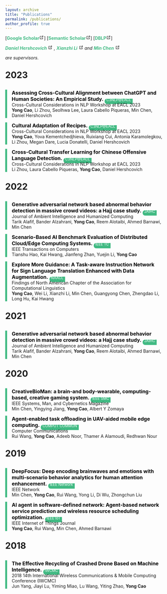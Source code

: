 ```yaml
---
layout: archive
title: "Publications"
permalink: /publications/
author_profile: true
---
```


<style>
  h1 {
    margin-top: 30px;
    margin-bottom: 30px;
  }
      .bg-green {
        display: inline;
  background: #41ba83; /* 设置背景颜色 */
  border-radius: 8px; /* 设置圆角的值 */
  overflow: hidden; /* 确保内容在圆角区域内 */
        vertical-align: bottom;
}

.bg-green a,
.bg-green sup {
  display: inline; /* 使元素成为内联块级元素，以使圆角和背景颜色生效 */
  padding: 10px 2px; /* 可选的：添加一些内边距 */
    /*vertical-align: bottom;*/
}
</style>

[<a href="https://scholar.google.com.hk/citations?user=-v8WGmQAAAAJ&hl=zh-CN&amp;view_op=list_works&amp;sortby=pubdate" target="_blank" rel="noopener noreferrer" style="text-decoration: none;"><font style="font-weight:bold;color:#41ba83;font-style: normal;">Google Scholar</font><svg xmlns="http://www.w3.org/2000/svg" aria-hidden="true" x="0px" y="0px" viewBox="0 0 100 100" width="15" height="15" class="icon outbound"><path fill="currentColor" d="M18.8,85.1h56l0,0c2.2,0,4-1.8,4-4v-32h-8v28h-48v-48h28v-8h-32l0,0c-2.2,0-4,1.8-4,4v56C14.8,83.3,16.6,85.1,18.8,85.1z"></path> <polygon fill="currentColor" points="45.7,48.7 51.3,54.3 77.2,28.5 77.2,37.2 85.2,37.2 85.2,14.9 62.8,14.9 62.8,22.9 71.5,22.9"></polygon></svg></a>]
[<a href="https://www.semanticscholar.org/author/Yong-Cao/2112402733" target="_blank" rel="noopener noreferrer" style="text-decoration: none;"><font style="font-weight:bold;color:#41ba83;font-style: normal;">Semantic Scholar</font><svg xmlns="http://www.w3.org/2000/svg" aria-hidden="true" x="0px" y="0px" viewBox="0 0 100 100" width="15" height="15" class="icon outbound"><path fill="currentColor" d="M18.8,85.1h56l0,0c2.2,0,4-1.8,4-4v-32h-8v28h-48v-48h28v-8h-32l0,0c-2.2,0-4,1.8-4,4v56C14.8,83.3,16.6,85.1,18.8,85.1z"></path> <polygon fill="currentColor" points="45.7,48.7 51.3,54.3 77.2,28.5 77.2,37.2 85.2,37.2 85.2,14.9 62.8,14.9 62.8,22.9 71.5,22.9"></polygon></svg></a>]
[<a href="https://orcid.org/0000-0002-3889-0382" target="_blank" rel="noopener noreferrer" style="text-decoration: none;"><font style="font-weight:bold;color:#41ba83;font-style: normal;">DBLP</font><svg xmlns="http://www.w3.org/2000/svg" aria-hidden="true" x="0px" y="0px" viewBox="0 0 100 100" width="15" height="15" class="icon outbound"><path fill="currentColor" d="M18.8,85.1h56l0,0c2.2,0,4-1.8,4-4v-32h-8v28h-48v-48h28v-8h-32l0,0c-2.2,0-4,1.8-4,4v56C14.8,83.3,16.6,85.1,18.8,85.1z"></path> <polygon fill="currentColor" points="45.7,48.7 51.3,54.3 77.2,28.5 77.2,37.2 85.2,37.2 85.2,14.9 62.8,14.9 62.8,22.9 71.5,22.9"></polygon></svg></a>]

<p>

<a href="https://danielhers.github.io/" target="_blank" rel="noopener noreferrer" style="text-decoration: none;"><font style="font-weight:bold;color:#41ba83;font-size: 14px;font-style: italic;"> Daniel Hershcovich</font>
<svg xmlns="http://www.w3.org/2000/svg" aria-hidden="true" x="0px" y="0px" viewBox="0 0 100 100" width="15" height="15" class="icon outbound"><path fill="currentColor" d="M18.8,85.1h56l0,0c2.2,0,4-1.8,4-4v-32h-8v28h-48v-48h28v-8h-32l0,0c-2.2,0-4,1.8-4,4v56C14.8,83.3,16.6,85.1,18.8,85.1z"></path> <polygon fill="currentColor" points="45.7,48.7 51.3,54.3 77.2,28.5 77.2,37.2 85.2,37.2 85.2,14.9 62.8,14.9 62.8,22.9 71.5,22.9"></polygon></svg></a><font style="font-size: 14px;font-style: italic;"> ,</font>
<a href="https://nini-lxz.github.io/" target="_blank" rel="noopener noreferrer" style="text-decoration: none;"><font style="font-weight:bold;color:#41ba83;font-size: 14px;font-style: italic;"> Xianzhi Li</font>
    <svg xmlns="http://www.w3.org/2000/svg" aria-hidden="true" x="0px" y="0px" viewBox="0 0 100 100" width="15" height="15" class="icon outbound"><path fill="currentColor" d="M18.8,85.1h56l0,0c2.2,0,4-1.8,4-4v-32h-8v28h-48v-48h28v-8h-32l0,0c-2.2,0-4,1.8-4,4v56C14.8,83.3,16.6,85.1,18.8,85.1z"></path> <polygon fill="currentColor" points="45.7,48.7 51.3,54.3 77.2,28.5 77.2,37.2 85.2,37.2 85.2,14.9 62.8,14.9 62.8,22.9 71.5,22.9"></polygon></svg></a><font style="font-size: 14px;font-style: italic;"> and</font>
<a href="https://people.ece.ubc.ca/minchen/" target="_blank" rel="noopener noreferrer" style="text-decoration: none;"><font style="font-weight:bold;color:#41ba83;font-size: 14px;font-style: italic;"> Min Chen</font>
<svg xmlns="http://www.w3.org/2000/svg" aria-hidden="true" x="0px" y="0px" viewBox="0 0 100 100" width="15" height="15" class="icon outbound"><path fill="currentColor" d="M18.8,85.1h56l0,0c2.2,0,4-1.8,4-4v-32h-8v28h-48v-48h28v-8h-32l0,0c-2.2,0-4,1.8-4,4v56C14.8,83.3,16.6,85.1,18.8,85.1z"></path> <polygon fill="currentColor" points="45.7,48.7 51.3,54.3 77.2,28.5 77.2,37.2 85.2,37.2 85.2,14.9 62.8,14.9 62.8,22.9 71.5,22.9"></polygon></svg></a>

<font style="font-size: 14px;font-style: italic;">are supervisors.<br></font>

<h1>2023</h1> 

<div style="border-left: 6px solid #41ba83; padding-left: 15px;">
<a href="https://sites.google.com/view/c3nlp" style="text-decoration: none;"><font style="margin: 0;font-weight: bold;font-style: normal;color: black;font-size: 16px;">Assessing Cross-Cultural Alignment between ChatGPT and Human Societies: An Empirical Study.</font></a>
    <div class="bg-green">
    <sup><font style="color: white;">
        &nbsp;C3NLP@EACL&nbsp;
    </font></sup><br>
    </div>
<font style="margin: 0;font-size: 14px;">Cross-Cultural Considerations in NLP Workshop at EACL 2023<br></font>
<font style="margin: 0;font-size: 14px;"><b>Yong Cao</b>, Li Zhou, Seolhwa Lee, Laura Cabello Piqueras, Min Chen, Daniel Hershcovich</font>
</div>

<p>

<div style="border-left: 6px solid #41ba83; padding-left: 15px;">
<a href="https://sites.google.com/view/c3nlp" style="text-decoration: none;"><font style="font-weight: bold;font-style: normal;color: black;font-size: 16px;">Cultural Adaptation of Recipes.</font></a>
    <div class="bg-green">
    <sup><font style="color: white;">
        &nbsp;C3NLP@EACL&nbsp;
    </font></sup><br>
    </div>
<font style="font-size: 14px;">Cross-Cultural Considerations in NLP Workshop at EACL 2023<br></font>
<font style="font-size: 14px;"><b>Yong Cao</b>, Yova Kementchedjhieva, Ruixiang Cui, Antonia Karamolegkou, Li Zhou, Megan Dare, Lucia Donatelli, Daniel Hershcovich</font>
</div>

<p>

<div style="border-left: 6px solid #41ba83; padding-left: 15px;">
<a href="https://sites.google.com/view/c3nlp" style="text-decoration: none;"><font style="font-weight: bold;font-style: normal;color: black;font-size: 16px;">Cross-Cultural Transfer Learning for Chinese Offensive Language Detection.</font></a>
    <div class="bg-green">
    <sup><font style="color: white;">
        &nbsp;C3NLP@EACL&nbsp;
    </font></sup><br>
    </div>
<font style="font-size: 14px;">Cross-Cultural Considerations in NLP Workshop at EACL 2023<br></font>
<font style="font-size: 14px;">Li Zhou, Laura Cabello Piqueras, <b>Yong Cao</b>, Daniel Hershcovich</font>
</div>

<h1>2022</h1>

<div style="border-left: 6px solid #41ba83; padding-left: 15px;">
<a href="https://link.springer.com/article/10.1007/s12652-021-03323-5" style="text-decoration: none;"><font style="font-weight: bold;font-style: normal;color: black;font-size: 16px;">Generative adversarial network based abnormal behavior detection in massive crowd videos: a Hajj case study.</font> </a>
    <div class="bg-green">
    <sup><font style="color: white;">
        &nbsp;JAIHC&nbsp;
    </font></sup><br>
    </div>
<font style="font-size: 14px;">Journal of Ambient Intelligence and Humanized Computing<br></font>
<font style="font-size: 14px;">Tarik Alafif, Bander Alzahrani, <b>Yong Cao</b>, Reem Alotaibi, Ahmed Barnawi, Min Chen</font>
</div>

<p>

<div style="border-left: 6px solid #41ba83; padding-left: 15px;">
<a href="https://ieeexplore.ieee.org/abstract/document/9779956" style="text-decoration: none;"><font style="font-weight: bold;font-style: normal;color: black;font-size: 16px;">Scenario-Based AI Benchmark Evaluation of Distributed Cloud/Edge Computing Systems.</font> </a>
    <div class="bg-green">
    <sup><font style="color: white;">
        &nbsp;IEEE TC&nbsp;
    </font></sup><br>
    </div>
<font style="font-size: 14px;">IEEE Transactions on Computers<br></font>
<font style="font-size: 14px;">Tianshu Hao, Kai Hwang, Jianfeng Zhan, Yuejin Li, <b>Yong Cao</b></font>
</div>

<p>

<div style="border-left: 6px solid #41ba83; padding-left: 15px;">
<a href="https://arxiv.org/abs/2204.05953" style="text-decoration: none;"><font style="font-weight: bold;font-style: normal;color: black;font-size: 16px;">Explore More Guidance: A Task-aware Instruction Network for Sign Language Translation Enhanced with Data Augmentation.</font> </a>
    <div class="bg-green">
    <sup><font style="color: white;">
        &nbsp;NAACL&nbsp;
    </font></sup><br>
    </div>
<font style="font-size: 14px;">Findings of North American Chapter of the Association for Computational Linguistics<br></font>
<font style="font-size: 14px;"><b>Yong Cao</b>, Wei Li, Xianzhi Li, Min Chen, Guangyong Chen, Zhengdao Li, Long Hu, Kai Hwang</font>
</div>

<h1>2021</h1>

<div style="border-left: 6px solid #41ba83; padding-left: 15px;">
<a href="https://link.springer.com/article/10.1007/s12652-021-03323-5" style="text-decoration: none;"><font style="font-weight: bold;font-style: normal;color: black;font-size: 16px;">Generative adversarial network based abnormal behavior detection in massive crowd videos: a Hajj case study.</font> </a>
    <div class="bg-green">
    <sup><font style="color: white;">
        &nbsp;JAIHC&nbsp;
    </font></sup><br>
    </div>
<font style="font-size: 14px;">Journal of Ambient Intelligence and Humanized Computing<br></font>
<font style="font-size: 14px;">Tarik Alafif, Bander Alzahrani, <b>Yong Cao</b>, Reem Alotaibi, Ahmed Barnawi, Min Chen</font>
</div>

<h1>2020</h1>

<div style="border-left: 6px solid #41ba83; padding-left: 15px;">
<a href="https://ieeexplore.ieee.org/abstract/document/8961340" style="text-decoration: none;"><font style="font-weight: bold;font-style: normal;color: black;font-size: 16px;">CreativeBioMan: a brain-and body-wearable, computing-based, creative gaming system.</font> </a>
    <div class="bg-green">
    <sup><font style="color: white;">
        &nbsp;IEEE SMC&nbsp;
    </font></sup><br>
    </div>
<font style="font-size: 14px;">IEEE Systems, Man, and Cybernetics Magazine<br></font>
<font style="font-size: 14px;">Min Chen, Yingying Jiang, <b>Yong Cao</b>, Albert Y Zomaya</font>
</div>

<p>

<div style="border-left: 6px solid #41ba83; padding-left: 15px;">
<a href="https://www.sciencedirect.com/science/article/abs/pii/S0140366419306292" style="text-decoration: none;"><font style="font-weight: bold;font-style: normal;color: black;font-size: 16px;">Agent-enabled task offloading in UAV-aided mobile edge computing.</font></a>
    <div class="bg-green">
    <sup><font style="color: white;">
        &nbsp;COMPUT COMMUN&nbsp;
    </font></sup><br>
    </div>
<font style="font-size: 14px;">Computer Communications<br></font>
<font style="font-size: 14px;">Rui Wang, <b>Yong Cao</b>, Adeeb Noor, Thamer A Alamoudi, Redhwan Nour</font>
</div>

<h1>2019</h1>

<div style="border-left: 6px solid #41ba83; padding-left: 15px;">
<a href="https://ieeexplore.ieee.org/abstract/document/8933562" style="text-decoration: none;"><font style="font-weight: bold;font-style: normal;color: black;font-size: 16px;">DeepFocus: Deep encoding brainwaves and emotions with multi-scenario behavior analytics for human attention enhancement.</font> </a>
    <div class="bg-green">
    <sup><font style="color: white;">
        &nbsp;IEEE Network&nbsp;
    </font></sup><br>
    </div>
<font style="font-size: 14px;">IEEE Network<br></font>
<font style="font-size: 14px;">Min Chen, <b>Yong Cao</b>, Rui Wang, Yong Li, Di Wu, Zhongchun Liu</font>
</div>

<p>

<div style="border-left: 6px solid #41ba83; padding-left: 15px;">
<a href="https://ieeexplore.ieee.org/abstract/document/8888257" style="text-decoration: none;"><font style="font-weight: bold;font-style: normal;color: black;font-size: 16px;">AI agent in software-defined network: Agent-based network service prediction and wireless resource scheduling optimization.</font> </a>
    <div class="bg-green">
    <sup><font style="color: white;">
        &nbsp;IEEE IoT&nbsp;
    </font></sup><br>
    </div>
<font style="font-size: 14px;">IEEE Internet of Things Journal<br></font>
<font style="font-size: 14px;"><b>Yong Cao</b>, Rui Wang, Min Chen, Ahmed Barnawi</font>
</div>

<h1>2018</h1>

<div style="border-left: 6px solid #41ba83; padding-left: 15px;">
<a href="https://ieeexplore.ieee.org/abstract/document/8450425/" style="text-decoration: none;"><font style="font-weight: bold;font-style: normal;color: black;font-size: 16px;">The Effective Recycling of Crashed Drone Based on Machine Intelligence.</font> </a>
    <div class="bg-green">
    <sup><font style="color: white;">
        &nbsp;IWCMC&nbsp;
    </font></sup><br>
    </div>
<font style="font-size: 14px;">2018 14th International Wireless Communications & Mobile Computing Conference (IWCMC)<br></font>
<font style="font-size: 14px;">Jun Yang, Jiayi Lu, Yiming Miao, Lu Wang, Yiting Zhao, <b>Yong Cao</b></font>
</div>